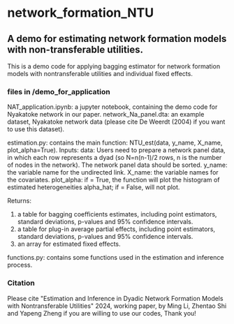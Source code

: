 # network_formation_NTU
## A demo for estimating network formation models with non-transferable utilities.

This is a demo code for applying bagging estimator for network formation models with nontransferable utilities and individual fixed effects.

### files in /demo_for_application
NAT_application.ipynb: a jupyter notebook, containing the demo code for Nyakatoke network in our paper.
network_Na_panel.dta: an example dataset, Nyakatoke network data (please cite De Weerdt (2004) if you want to use this dataset).

estimation.py: contains the main function: NTU_est(data, y_name, X_name, plot_alpha=True). 
Inputs:
data: Users need to prepare a network panel data, in which each row represents a dyad (so N=n(n-1)/2 rows, n is the number of nodes in the network). The network panel data should be sorted.
y_name: the variable name for the undirected link.
X_name: the variable names for the covariates.
plot_alpha: if = True, the function will plot the histogram of estimated heterogeneities alpha_hat; if = False, will not plot.

Returns:
1. a table for bagging coefficients estimates, including point estimators, standard deviations, p-values and 95% confidence intervals.
2. a table for plug-in average partial effects, including point estimators, standard deviations, p-values and 95% confidence intervals.
3. an array for estimated fixed effects.

functions.py: contains some functions used in the estimation and inference process.

### Citation
Please cite
"Estimation and Inference in Dyadic Network Formation Models with Nontransferable Utilities" 2024, working paper, by Ming Li, Zhentao Shi and Yapeng Zheng
if you are willing to use our codes, Thank you!

